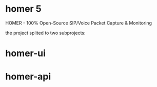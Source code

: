 # homer 5
HOMER - 100% Open-Source SIP/Voice Packet Capture &amp; Monitoring

the project splited to two subprojects:


# homer-ui
# homer-api

